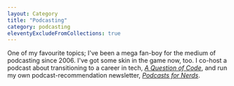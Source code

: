 ```yaml
---
layout: Category
title: "Podcasting"
category: podcasting
eleventyExcludeFromCollections: true
---
```


One of my favourite topics; I've been a mega fan-boy for the medium of podcasting since 2006. I've got some skin in the game now, too. I co-host a podcast about transitioning to a career in tech, _[A Question of Code](https://aquestionofcode.com)_, and run my own podcast-recommendation newsletter, _[Podcasts for Nerds](/podcasts-for-nerds)_.
